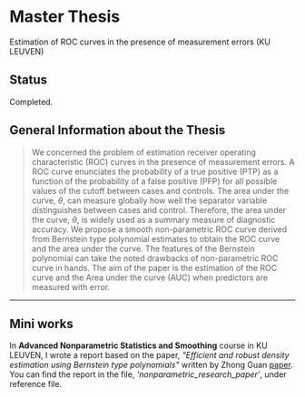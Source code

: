 # Master Thesis
Estimation of ROC curves in the presence of measurement errors (KU LEUVEN)
## Status 

Completed.

## General Information about the Thesis 
> We concerned the problem of estimation receiver operating characteristic (ROC) curves in the presence of measurement errors. A ROC curve enunciates the probability of a true positive (PTP) as a function of the probability of a false positive (PFP) for all possible values of the cutoff between cases and controls. The area under the curve, $\theta$, can measure globally how well the separator variable distinguishes between cases and control. Therefore, the area under the curve, $\theta$, is widely used as a summary measure of diagnostic accuracy. We propose a smooth non-parametric ROC curve derived from Bernstein type polynomial estimates to obtain the ROC curve and the area under the curve. The features of the Bernstein polynomial can take the noted drawbacks of non-parametric ROC curve in hands. The aim of the paper is the estimation of the ROC curve and the Area under the curve (AUC) when predictors are measured with error. 
<hr>

## Mini works 
In **Advanced Nonparametric Statistics and Smoothing** course in KU LEUVEN, I wrote a report based on the paper, *"Efficient and robust density estimation using
Bernstein type polynomials"* written by Zhong Guan [paper](https://www.tandfonline.com/doi/pdf/10.1080/10485252.2016.1163349?casa_token=w7prfH_I458AAAAA:cuBH-aRFj5lmRSzO-l9tYefdv9dgQ6Z1vaWOL_kR9qJCUbgm3pCpATr-RhfdFS-E0EIqjr_VWdM-IqQ). You can find the report in the file, *'nonparametric_research_paper'*, under reference file. 
